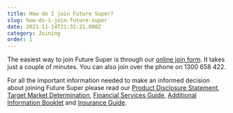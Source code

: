 ```yaml
---
title: How do I join Future Super?
slug: how-do-i-join-future-super
date: 2021-11-14T21:32:21.000Z
category: Joining
order: 1
---
```

The easiest way to join Future Super is through our [online join form](https://www.futuresuper.com.au/join-now/). It takes just a couple of minutes. You can also join over the phone on 1300 658 422.

For all the important information needed to make an informed decision about joining Future Super please read our [Product Disclosure Statement](https://www.futuresuper.com.au/pds), [Target Market Determination](https://www.futuresuper.com.au/tmd), [Financial Services Guide](https://futuresuper.com.au/fsg), [Additional Information Booklet](https://www.futuresuper.com.au/aib) and [Insurance Guide](https://www.futuresuper.com.au/insuranceguide).